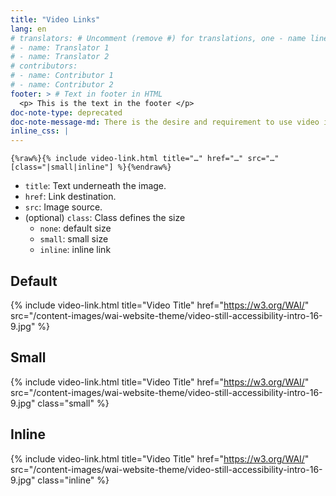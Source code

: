 ```yaml
---
title: "Video Links"
lang: en
# translators: # Uncomment (remove #) for translations, one - name line per translator.
# - name: Translator 1
# - name: Translator 2
# contributors:
# - name: Contributor 1
# - name: Contributor 2
footer: > # Text in footer in HTML
  <p> This is the text in the footer </p>
doc-note-type: deprecated
doc-note-message-md: There is the desire and requirement to use video images much more freely than it is possible with such a rigid template. Therefore the template is deprecated. **Use a normal link and image annotation in Markdown with the new images template (preferred).**
inline_css: |
---
```


```liquid
{%raw%}{% include video-link.html title="…" href="…" src="…" [class="|small|inline"] %}{%endraw%}
```

* `title`: Text underneath the image.
* `href`: Link destination.
* `src`: Image source.
* (optional) `class`: Class defines the size
  * `none`: default size
  * `small`: small size
  * `inline`: inline link

## Default

{% include video-link.html title="Video Title" href="https://w3.org/WAI/" src="/content-images/wai-website-theme/video-still-accessibility-intro-16-9.jpg" %}

## Small

{% include video-link.html title="Video Title" href="https://w3.org/WAI/" src="/content-images/wai-website-theme/video-still-accessibility-intro-16-9.jpg" class="small" %}

## Inline

{% include video-link.html title="Video Title" href="https://w3.org/WAI/" src="/content-images/wai-website-theme/video-still-accessibility-intro-16-9.jpg" class="inline" %}